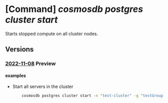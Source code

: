 # [Command] _cosmosdb postgres cluster start_

Starts stopped compute on all cluster nodes.

## Versions

### [2022-11-08](/Resources/mgmt-plane/L3N1YnNjcmlwdGlvbnMve30vcmVzb3VyY2Vncm91cHMve30vcHJvdmlkZXJzL21pY3Jvc29mdC5kYmZvcnBvc3RncmVzcWwvc2VydmVyZ3JvdXBzdjIve30vc3RhcnQ=/2022-11-08.xml) **Preview**

<!-- mgmt-plane /subscriptions/{}/resourcegroups/{}/providers/microsoft.dbforpostgresql/servergroupsv2/{}/start 2022-11-08 -->

#### examples

- Start all servers in the cluster
    ```bash
        cosmosdb postgres cluster start -n "test-cluster" -g "testGroup" --subscription "ffffffff-ffff-ffff-ffff-ffffffffffff"
    ```
